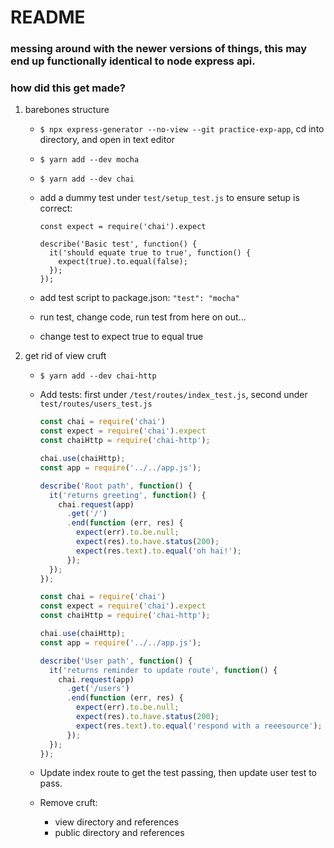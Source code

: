 # README

### messing around with the newer versions of things, this may end up functionally identical to node express api.

### how did this get made?

1. barebones structure
    * `$ npx express-generator --no-view --git practice-exp-app`, cd into directory, and open in text editor
    * `$ yarn add --dev mocha`
    * `$ yarn add --dev chai`
    * add a dummy test under `test/setup_test.js` to ensure setup is correct:

        ```
        const expect = require('chai').expect

        describe('Basic test', function() {
          it('should equate true to true', function() {
            expect(true).to.equal(false);
          });
        });
        ```

    * add test script to package.json: `"test": "mocha"`
    * run test, change code, run test from here on out...
    * change test to expect true to equal true
1. get rid of view cruft
    * `$ yarn add --dev chai-http`
    * Add tests: first under `/test/routes/index_test.js`, second under `test/routes/users_test.js`

        ```js
        const chai = require('chai')
        const expect = require('chai').expect
        const chaiHttp = require('chai-http');

        chai.use(chaiHttp);
        const app = require('../../app.js');

        describe('Root path', function() {
          it('returns greeting', function() {
            chai.request(app)
              .get('/')
              .end(function (err, res) {
                expect(err).to.be.null;
                expect(res).to.have.status(200);
                expect(res.text).to.equal('oh hai!');
              });
          });
        });
        ```

        ```js
        const chai = require('chai')
        const expect = require('chai').expect
        const chaiHttp = require('chai-http');

        chai.use(chaiHttp);
        const app = require('../../app.js');

        describe('User path', function() {
          it('returns reminder to update route', function() {
            chai.request(app)
              .get('/users')
              .end(function (err, res) {
                expect(err).to.be.null;
                expect(res).to.have.status(200);
                expect(res.text).to.equal('respond with a reeesource');
              });
          });
        });
        ```

    * Update index route to get the test passing, then update user test to pass.
    * Remove cruft:
      * view directory and references
      * public directory and references
